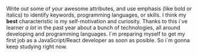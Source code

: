Write out some of your awesome attributes, and use emphasis (like bold or italics) to identify keywords, programming languages, or skills.
I think my **best** characteristic is my self-motivation and curiosity. Thanks to this i´ve learner _a lot_ in the past year about a bunch of technologies, all around developing and programming languages. 
I´m preparing myself to get my first job as a JavaScript/React developer as soon as posible. So i´m gonna keep studying right now. 

